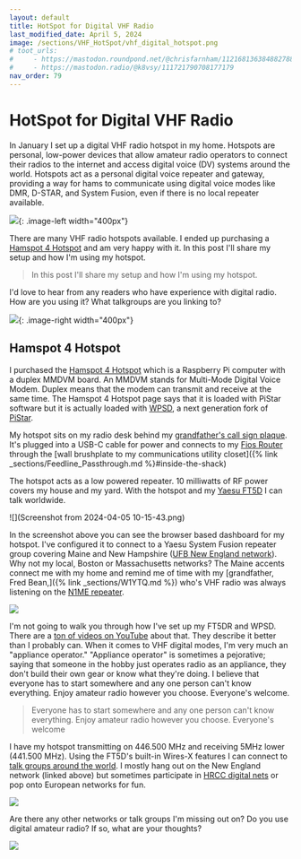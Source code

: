 ```yaml
---
layout: default
title: HotSpot for Digital VHF Radio
last_modified_date: April 5, 2024
image: /sections/VHF_HotSpot/vhf_digital_hotspot.png
# toot_urls:
#     - https://mastodon.roundpond.net/@chrisfarnham/112168136384882788
#     - https://mastodon.radio/@k8vsy/111721790708177179
nav_order: 79
---
```


# HotSpot for Digital VHF Radio

In January I set up a digital VHF radio hotspot in my home. Hotspots are personal, low-power devices that allow amateur radio operators to connect their radios to the internet and access digital voice (DV) systems around the world. Hotspots act as a personal digital voice repeater and gateway, providing a way for hams to communicate using digital voice modes like DMR, D-STAR, and System Fusion, even if there is no local repeater available.

![](vhf_digital_hotspot.png){: .image-left width="400px"}

There are many VHF radio hotspots available. I ended up purchasing a [Hamspot 4 Hotspot](https://hamspot.square.site/s/shop) and
am very happy with it. In this post I'll share my setup and how I'm using my hotspot.

> In this post I'll share my setup and how I'm using my hotspot.

I'd love to hear from any readers who have experience with digital radio. How are you using it? What talkgroups are you linking to? 

![](PXL_20240313_233047764.jpg){: .image-right width="400px"}

## Hamspot 4 Hotspot

I purchased the  [Hamspot 4 Hotspot](https://hamspot.square.site/s/shop) which is a Raspberry Pi computer with 
a duplex MMDVM board. An MMDVM stands for Multi-Mode Digital Voice Modem. Duplex means that the modem can
transmit and receive at the same time. The Hamspot 4 Hotspot page says that it is loaded with PiStar software
but it is actually loaded with [WPSD](https://w0chp.radio/wpsd/), a 
next generation fork of [PiStar](https://www.pistar.uk/downloads/).

My hotspot sits on my radio desk behind my 
[grandfather's call sign plaque](https://mastodon.roundpond.net/@chrisfarnham/111740198790913691).
 It's plugged into a USB-C cable for power and connects to
my [Fios Router](https://www.verizon.com/support/residential/internet/equipment/routers/fios-router)
through the 
[wall brushplate to my communications utility closet]({% link _sections/Feedline_Passthrough.md %}#inside-the-shack)

The hotspot acts as a low powered repeater. 10 milliwatts of RF power covers my house and my yard. With the hotspot and 
my [Yaesu FT5D](https://www.yaesu.com/indexVS.cfm?cmd=DisplayProducts&encProdID=8FA58F426C671235EA5791EE6814FF48)
 I can talk worldwide.

![](Screenshot from 2024-04-05 10-15-43.png)

In the screenshot above you can see the browser based dashboard for my hotspot. I've configured it to connect to
a Yaesu System Fusion repeater group covering Maine and New Hampshire ([UFB New England network](https://ufbnewengland.com/)).
Why not my local, Boston or Massachusetts networks? The Maine accents connect me with my home and remind me of
time with my [grandfather, Fred Bean,]({% link _sections/W1YTQ.md %}) who's VHF radio was always listening on the [N1ME repeater](https://n1me.org/).

![](PXL_20240111_125409625.jpg)

I'm not going to walk you through how I've set up my FT5DR and WPSD. There are a 
[ton of videos on YouTube](https://www.youtube.com/watch?v=qlrBhBm_Sws) about that. 
They describe it better than I probably can. When it comes to VHF digital modes, I'm very much an "appliance operator."
"Appliance operator" is sometimes a pejorative; saying that someone in the hobby just operates radio as
an appliance, they don't build their own gear or know what they're doing. 
I believe that everyone has to start somewhere and any one person
can't know everything. Enjoy amateur radio however you choose. Everyone's welcome.

> Everyone has to start somewhere and any one person
> can't know everything. Enjoy amateur radio however you choose. Everyone's welcome

I have my hotspot transmitting on 446.500 MHz and receiving 5MHz lower (441.500 MHz). Using the FT5D's built-in Wires-X 
features I can connect to [talk groups around the world](https://www.yaesu.com/jp/en/wires-x/id/active_room.php). 
I mostly hang out on the New England network (linked above) but sometimes participate in 
[HRCC digital nets](https://hamradiocrashcourse.com/hrcc-net-calendar/) or pop onto European networks for fun.

![](PXL_20240112_030836770.jpg)

Are there any other networks or talk groups I'm missing out on? Do you use digital amateur radio? If so, what are your
thoughts?

![](PXL_20240112_030845898.jpg)

